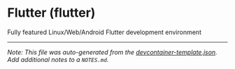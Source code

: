 
# Flutter (flutter)

Fully featured Linux/Web/Android Flutter development environment

---

_Note: This file was auto-generated from the [devcontainer-template.json](https://github.com/ThePhaseless/devcontainer-templates/blob/main/src/flutter/devcontainer-template.json).  Add additional notes to a `NOTES.md`._
